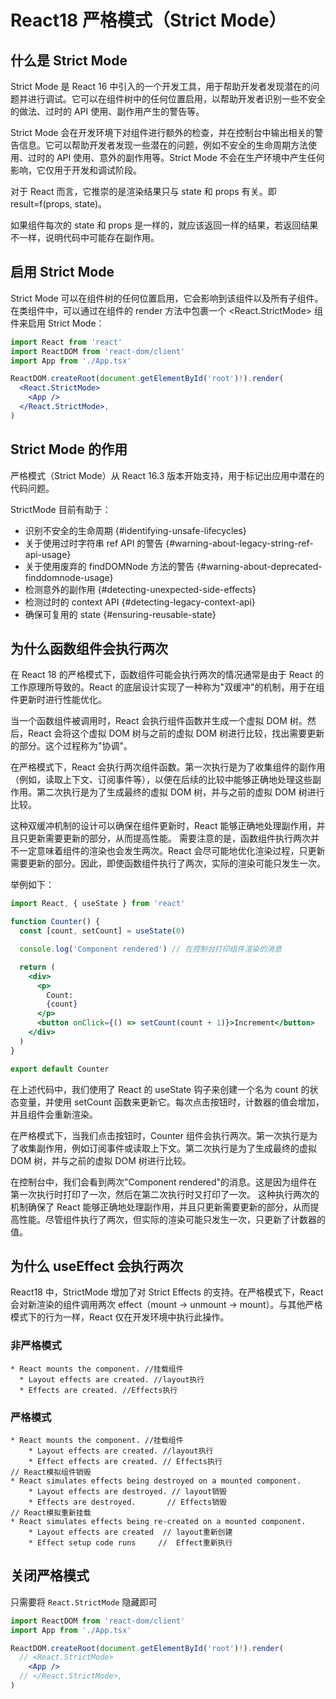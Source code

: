 # React18 严格模式（Strict Mode）

## 什么是 Strict Mode

Strict Mode 是 React 16 中引入的一个开发工具，用于帮助开发者发现潜在的问题并进行调试。它可以在组件树中的任何位置启用，以帮助开发者识别一些不安全的做法、过时的 API 使用、副作用产生的警告等。

Strict Mode 会在开发环境下对组件进行额外的检查，并在控制台中输出相关的警告信息。它可以帮助开发者发现一些潜在的问题，例如不安全的生命周期方法使用、过时的 API 使用、意外的副作用等。Strict Mode 不会在生产环境中产生任何影响，它仅用于开发和调试阶段。

对于 React 而言，它推崇的是渲染结果只与 state 和 props 有关。即 result=f(props, state)。

如果组件每次的 state 和 props 是一样的，就应该返回一样的结果，若返回结果不一样，说明代码中可能存在副作用。

## 启用 Strict Mode

Strict Mode 可以在组件树的任何位置启用，它会影响到该组件以及所有子组件。在类组件中，可以通过在组件的 render 方法中包裹一个 <React.StrictMode> 组件来启用 Strict Mode：

```jsx
import React from 'react'
import ReactDOM from 'react-dom/client'
import App from './App.tsx'

ReactDOM.createRoot(document.getElementById('root')!).render(
  <React.StrictMode>
    <App />
  </React.StrictMode>,
)
```

## Strict Mode 的作用

严格模式（Strict Mode）从 React 16.3 版本开始支持，用于标记出应用中潜在的代码问题。

StrictMode 目前有助于：

- 识别不安全的生命周期 {#identifying-unsafe-lifecycles}
- 关于使用过时字符串 ref API 的警告 {#warning-about-legacy-string-ref-api-usage}
- 关于使用废弃的 findDOMNode 方法的警告 {#warning-about-deprecated-finddomnode-usage}
- 检测意外的副作用 {#detecting-unexpected-side-effects}
- 检测过时的 context API {#detecting-legacy-context-api}
- 确保可复用的 state {#ensuring-reusable-state}

## 为什么函数组件会执行两次

在 React 18 的严格模式下，函数组件可能会执行两次的情况通常是由于 React 的工作原理所导致的。React 的底层设计实现了一种称为"双缓冲"的机制，用于在组件更新时进行性能优化。

当一个函数组件被调用时，React 会执行组件函数并生成一个虚拟 DOM 树。然后，React 会将这个虚拟 DOM 树与之前的虚拟 DOM 树进行比较，找出需要更新的部分。这个过程称为"协调"。

在严格模式下，React 会执行两次组件函数。第一次执行是为了收集组件的副作用（例如，读取上下文、订阅事件等），以便在后续的比较中能够正确地处理这些副作用。第二次执行是为了生成最终的虚拟 DOM 树，并与之前的虚拟 DOM 树进行比较。

这种双缓冲机制的设计可以确保在组件更新时，React 能够正确地处理副作用，并且只更新需要更新的部分，从而提高性能。
需要注意的是，函数组件执行两次并不一定意味着组件的渲染也会发生两次。React 会尽可能地优化渲染过程，只更新需要更新的部分。因此，即使函数组件执行了两次，实际的渲染可能只发生一次。

举例如下：

```jsx
import React, { useState } from 'react'

function Counter() {
  const [count, setCount] = useState(0)

  console.log('Component rendered') // 在控制台打印组件渲染的消息

  return (
    <div>
      <p>
        Count:
        {count}
      </p>
      <button onClick={() => setCount(count + 1)}>Increment</button>
    </div>
  )
}

export default Counter
```

在上述代码中，我们使用了 React 的 useState 钩子来创建一个名为 count 的状态变量，并使用 setCount 函数来更新它。每次点击按钮时，计数器的值会增加，并且组件会重新渲染。

在严格模式下，当我们点击按钮时，Counter 组件会执行两次。第一次执行是为了收集副作用，例如订阅事件或读取上下文。第二次执行是为了生成最终的虚拟 DOM 树，并与之前的虚拟 DOM 树进行比较。

在控制台中，我们会看到两次"Component rendered"的消息。这是因为组件在第一次执行时打印了一次，然后在第二次执行时又打印了一次。
这种执行两次的机制确保了 React 能够正确地处理副作用，并且只更新需要更新的部分，从而提高性能。尽管组件执行了两次，但实际的渲染可能只发生一次，只更新了计数器的值。

## 为什么 useEffect 会执行两次

React18 中，StrictMode 增加了对 Strict Effects 的支持。在严格模式下，React 会对新渲染的组件调用两次 effect（mount -> unmount -> mount）。与其他严格模式下的行为一样，React 仅在开发环境中执行此操作。

### 非严格模式

```
* React mounts the component. //挂载组件
  * Layout effects are created. //layout执行
  * Effects are created. //Effects执行
```

### 严格模式

```
* React mounts the component. //挂载组件
    * Layout effects are created. //layout执行
    * Effect effects are created. // Effects执行
// React模拟组件销毁
* React simulates effects being destroyed on a mounted component.
    * Layout effects are destroyed. // layout销毁
    * Effects are destroyed.       // Effects销毁
// React模拟重新挂载
* React simulates effects being re-created on a mounted component.
    * Layout effects are created  // layout重新创建
    * Effect setup code runs     //  Effect重新执行
```

## 关闭严格模式

只需要将 `React.StrictMode` 隐藏即可

```jsx
import ReactDOM from 'react-dom/client'
import App from './App.tsx'

ReactDOM.createRoot(document.getElementById('root')!).render(
  // <React.StrictMode>
    <App />
  // </React.StrictMode>,
)
```
